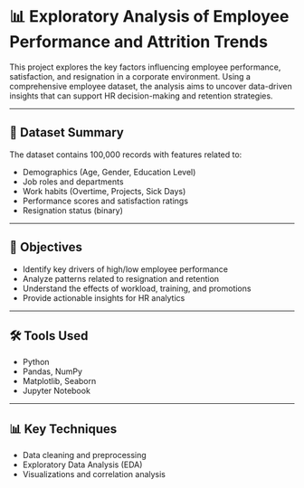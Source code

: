 # 📊 Exploratory Analysis of Employee Performance and Attrition Trends

This project explores the key factors influencing employee performance, satisfaction, and resignation in a corporate environment. Using a comprehensive employee dataset, the analysis aims to uncover data-driven insights that can support HR decision-making and retention strategies.

---

## 📁 Dataset Summary

The dataset contains 100,000 records with features related to:
- Demographics (Age, Gender, Education Level)
- Job roles and departments
- Work habits (Overtime, Projects, Sick Days)
- Performance scores and satisfaction ratings
- Resignation status (binary)

---

## 🎯 Objectives

- Identify key drivers of high/low employee performance
- Analyze patterns related to resignation and retention
- Understand the effects of workload, training, and promotions
- Provide actionable insights for HR analytics

---

## 🛠️ Tools Used

- Python
- Pandas, NumPy
- Matplotlib, Seaborn
- Jupyter Notebook

---

## 📊 Key Techniques

- Data cleaning and preprocessing
- Exploratory Data Analysis (EDA)
- Visualizations and correlation analysis
